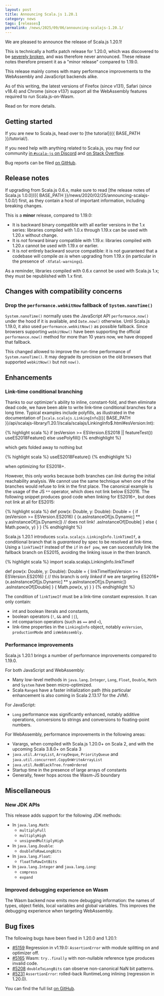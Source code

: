 ```yaml
---
layout: post
title: Announcing Scala.js 1.20.1
category: news
tags: [releases]
permalink: /news/2025/09/06/announcing-scalajs-1.20.1/
---
```



We are pleased to announce the release of Scala.js 1.20.1!

This is technically a hotfix patch release for 1.20.0, which was discovered to be [severely broken](https://github.com/scala-js/scala-js/issues/5231), and was therefore never announced.
These release notes therefore present it as a "minor release" compared to 1.19.0.

This release mainly comes with many performance improvements to the WebAssembly and JavaScript backends alike.

As of this writing, the latest versions of Firefox (since v131), Safari (since v18.4) and Chrome (since v137) support all the WebAssembly features required to run Scala.js-on-Wasm.

Read on for more details.

<!--more-->

## Getting started

If you are new to Scala.js, head over to [the tutorial]({{ BASE_PATH }}/tutorial/).

If you need help with anything related to Scala.js, you may find our community [in `#scala-js` on Discord](https://discord.com/invite/scala) and [on Stack Overflow](https://stackoverflow.com/questions/tagged/scala.js).

Bug reports can be filed [on GitHub](https://github.com/scala-js/scala-js/issues).

## Release notes

If upgrading from Scala.js 0.6.x, make sure to read [the release notes of Scala.js 1.0.0]({{ BASE_PATH }}/news/2020/02/25/announcing-scalajs-1.0.0/) first, as they contain a host of important information, including breaking changes.

This is a **minor** release, compared to 1.19.0:

* It is backward binary compatible with all earlier versions in the 1.x series: libraries compiled with 1.0.x through 1.19.x can be used with 1.20.x without change.
* It is *not* forward binary compatible with 1.19.x: libraries compiled with 1.20.x cannot be used with 1.19.x or earlier.
* It is *not* entirely backward source compatible: it is not guaranteed that a codebase will compile *as is* when upgrading from 1.19.x (in particular in the presence of `-Xfatal-warnings`).

As a reminder, libraries compiled with 0.6.x cannot be used with Scala.js 1.x; they must be republished with 1.x first.

## Changes with compatibility concerns

### Drop the `performance.webkitNow` fallback of `System.nanoTime()`

`System.nanoTime()` normally uses the JavaScript API `performance.now()` under the hood if it is available, and `Date.now()` otherwise.
Until Scala.js 1.19.0, it also used `performance.webkitNow()` as possible fallback.
Since browsers supporting `webkitNow()` have been supporting the official `performance.now()` method for more than 10 years now, we have dropped that fallback.

This changed allowed to improve the run-time performance of `System.nanoTime()`.
It may degrade its precision on the old browsers that supported `webkitNow()` but not `now()`.

## Enhancements

### Link-time conditional branching

Thanks to our optimizer's ability to inline, constant-fold, and then eliminate dead code, we have been able to write link-time conditional branches for a long time.
Typical examples include polyfills, as illustrated in the documentation of [`scala.scalajs.LinkingInfo`]({{ BASE_PATH }}/api/scalajs-library/1.20.1/scala/scalajs/LinkingInfo$.html#esVersion:Int):

{% highlight scala %}
if (esVersion >= ESVersion.ES2018 || featureTest())
  useES2018Feature()
else
  usePolyfill()
{% endhighlight %}

which gets folded away to nothing but

{% highlight scala %}
useES2018Feature()
{% endhighlight %}

when optimizing for ES2018+.

However, this only works because both branches can *link* during the initial reachability analysis. We cannot use the same technique when one of the branches would refuse to link in the first place.
The canonical example is the usage of the JS `**` operator, which does not link below ES2016. The following snippet produces good code when linking for ES2016+, but does not link at all for ES2015:

{% highlight scala %}
def pow(x: Double, y: Double): Double = {
  if (esVersion >= ESVersion.ES2016) {
    (x.asInstanceOf[js.Dynamic] ** y.asInstanceOf[js.Dynamic]) // does not link!
      .asInstanceOf[Double]
  } else {
    Math.pow(x, y)
  }
}
{% endhighlight %}

Scala.js 1.20.1 introduces `scala.scalajs.LinkingInfo.linkTimeIf`, a conditional branch that is *guaranteed* by spec to be resolved at link-time.
Using a `linkTimeIf` instead of the `if` in `def pow`, we can successfully link the fallback branch on ES2015, avoiding the linking issue in the then branch.

{% highlight scala %}
import scala.scalajs.LinkingInfo.linkTimeIf

def pow(x: Double, y: Double): Double = {
  linkTimeIf(esVersion >= ESVersion.ES2016) {
    // this branch is only *linked* if we are targeting ES2016+
    (x.asInstanceOf[js.Dynamic] ** y.asInstanceOf[js.Dynamic])
      .asInstanceOf[Double]
  } {
    Math.pow(x, y)
  }
}
{% endhighlight %}

The condition of `linkTimeIf` must be a link-time constant expression.
It can only contain:

* int and boolean literals and constants,
* boolean operators (`!`, `&&` and `||`),
* int comparison operators (such as `==` and `<`),
* link-time properties in the `LinkingInfo` object, notably `esVersion`, `productionMode` and `isWebAssembly`.

### Performance improvements

Scala.js 1.20.1 brings a number of performance improvements compared to 1.19.0.

For both JavaScript and WebAssembly:

* Many low-level methods in `java.lang.Integer`, `Long`, `Float`, `Double`, `Math` and `System` have been micro-optimized.
* Scala `Range`s have a faster initialization path (this particular enhancement is also coming in Scala 2.13.17 for the JVM).

For JavaScript:

* `Long` performance was significantly enhanced, notably additive operations, conversions to strings and conversions to floating-point numbers.

For WebAssembly, performance improvements in the following areas:

* Varargs, when compiled with Scala.js 1.20.0+ on Scala 2, and with the upcoming Scala 3.8.0+ on Scala 3
* `java.util.ArrayList`, `ArrayDeque`, `PriorityQueue` and `java.util.concurrent.CopyOnWriteArrayList`
* `java.util.RedBlackTree.fromOrdered`
* Startup time in the presence of large arrays of constants
* Generally, fewer hops across the Wasm-JS boundary

## Miscellaneous

### New JDK APIs

This release adds support for the following JDK methods:

* In `java.lang.Math`:
  * `multiplyFull`
  * `multiplyHigh`
  * `unsignedMultiplyHigh`
* In `java.lang.Double`:
  * `doubleToRawLongBits`
* In `java.lang.Float`:
  * `floatToRawIntBits`
* In `java.lang.Integer` and `java.lang.Long`:
  * `compress`
  * `expand`

### Improved debugging experience on Wasm

The Wasm backend now emits more debugging information: the names of types, object fields, local variables and global variables.
This improves the debugging experience when targeting WebAssembly.

## Bug fixes

The following bugs have been fixed in 1.20.0 and 1.20.1:

* [#5159](https://github.com/scala-js/scala-js/issues/5159) Regression in v1.19.0: `AssertionError` with module splitting on and optimizer off.
* [#5165](https://github.com/scala-js/scala-js/issues/5165) Wasm: `try..finally` with non-nullable reference type produces invalid code.
* [#5208](https://github.com/scala-js/scala-js/issues/5208) `doubleToLongBits` can observe non-canonical NaN bit patterns.
* [#5231](https://github.com/scala-js/scala-js/issues/5231) `AssertionError`: rolled-back RuntimeLong inlining (regression in 1.20.0).

You can find the full list [on GitHub](https://github.com/scala-js/scala-js/issues?q=is%3Aissue+milestone%3Av1.20.0+is%3Aclosed).
